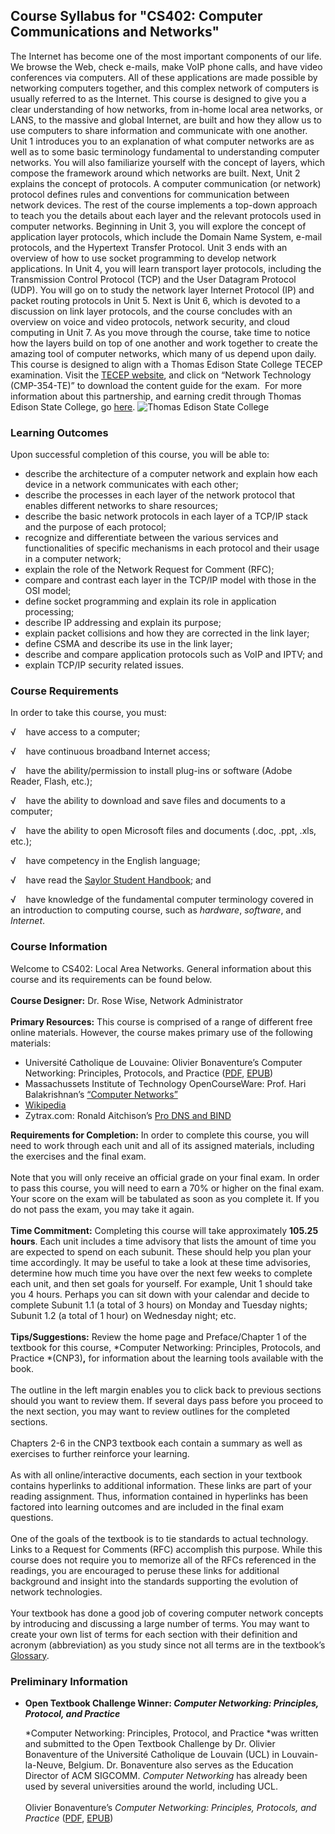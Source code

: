 Course Syllabus for "CS402: Computer Communications and Networks"
-----------------------------------------------------------------

The Internet has become one of the most important components of our
life. We browse the Web, check e-mails, make VoIP phone calls, and have
video conferences via computers. All of these applications are made
possible by networking computers together, and this complex network of
computers is usually referred to as the Internet. This course is
designed to give you a clear understanding of how networks, from in-home
local area networks, or LANS, to the massive and global Internet, are
built and how they allow us to use computers to share information and
communicate with one another. Unit 1 introduces you to an explanation of
what computer networks are as well as to some basic terminology
fundamental to understanding computer networks. You will also
familiarize yourself with the concept of layers, which compose the
framework around which networks are built. Next, Unit 2 explains the
concept of protocols. A computer communication (or network) protocol
defines rules and conventions for communication between network devices.
The rest of the course implements a top-down approach to teach you the
details about each layer and the relevant protocols used in computer
networks. Beginning in Unit 3, you will explore the concept of
application layer protocols, which include the Domain Name System,
e-mail protocols, and the Hypertext Transfer Protocol. Unit 3 ends with
an overview of how to use socket programming to develop network
applications. In Unit 4, you will learn transport layer protocols,
including the Transmission Control Protocol (TCP) and the User Datagram
Protocol (UDP). You will go on to study the network layer Internet
Protocol (IP) and packet routing protocols in Unit 5. Next is Unit 6,
which is devoted to a discussion on link layer protocols, and the course
concludes with an overview on voice and video protocols, network
security, and cloud computing in Unit 7. As you move through the course,
take time to notice how the layers build on top of one another and work
together to create the amazing tool of computer networks, which many of
us depend upon daily. This course is designed to align with a Thomas
Edison State College TECEP examination. Visit the [TECEP
website](http://www2.tesc.edu/listalltecep.php), and click on “Network
Technology (CMP-354-TE)” to download the content guide for the exam.
 For more information about this partnership, and earning credit through
Thomas Edison State College,
go [here](http://www.saylor.org/student-credit-pathways/thomas-edison-state-college/).
![Thomas Edison State
College](http://www.saylor.org/site/wp-content/uploads/2013/02/TESC-Logo-Small.png "Thomas Edison State College")

### Learning Outcomes

Upon successful completion of this course, you will be able to:

-   describe the architecture of a computer network and explain how each
    device in a network communicates with each other;
-   describe the processes in each layer of the network protocol that
    enables different networks to share resources;
-   describe the basic network protocols in each layer of a TCP/IP stack
    and the purpose of each protocol;
-   recognize and differentiate between the various services and
    functionalities of specific mechanisms in each protocol and their
    usage in a computer network;
-   explain the role of the Network Request for Comment (RFC);
-   compare and contrast each layer in the TCP/IP model with those in
    the OSI model;
-   define socket programming and explain its role in application
    processing;
-   describe IP addressing and explain its purpose;
-   explain packet collisions and how they are corrected in the link
    layer;
-   define CSMA and describe its use in the link layer;
-   describe and compare application protocols such as VoIP and IPTV;
    and
-   explain TCP/IP security related issues.

### Course Requirements

In order to take this course, you must:  
  
 √    have access to a computer;  
  
 √    have continuous broadband Internet access;  
  
 √    have the ability/permission to install plug-ins or software (Adobe
Reader, Flash, etc.);  
  
 √    have the ability to download and save files and documents to a
computer;  
  
 √    have the ability to open Microsoft files and documents (.doc,
.ppt, .xls, etc.);  
  
 √    have competency in the English language;  
  
 √    have read the [Saylor Student
Handbook](http://www.saylor.org/site/wp-content/uploads/2012/05/Saylor-StudentHandbook.pdf);
and  
  
 √    have knowledge of the fundamental computer terminology covered in
an introduction to computing course, such as *hardware*, *software*, and
*Internet*.

### Course Information

Welcome to CS402: Local Area Networks. General information about this
course and its requirements can be found below.  
    
 **Course Designer:** Dr. Rose Wise, Network Administrator  
    
 **Primary Resources:** This course is comprised of a range of different
free online materials. However, the course makes primary use of the
following materials:

-   Université Catholique de Louvaine: Olivier Bonaventure’s Computer
    Networking: Principles, Protocols, and
    Practice ([PDF](http://www.saylor.org/site/wp-content/uploads/2012/02/Computer-Networking-Principles-Bonaventure-1-30-31-OTC1.pdf),
    [EPUB](http://www.saylor.org/site/wp-content/uploads/2012/05/ComputerNetworkingPrinciples_v2.epub))
-   Massachussets Institute of Technology OpenCourseWare: Prof. Hari
    Balakrishnan’s [“Computer
    Networks”](http://ocw.mit.edu/courses/electrical-engineering-and-computer-science/6-829-computer-networks-fall-2002/lecture-notes/)
-   [Wikipedia](http://en.wikipedia.org/wiki/Main_Page)
-   Zytrax.com: Ronald Aitchison’s [Pro DNS and
    BIND](http://www.zytrax.com/books/dns/)

**Requirements for Completion:** In order to complete this course, you
will need to work through each unit and all of its assigned materials,
including the exercises and the final exam.  
    
 Note that you will only receive an official grade on your final exam.
In order to pass this course, you will need to earn a 70% or higher on
the final exam. Your score on the exam will be tabulated as soon as you
complete it. If you do not pass the exam, you may take it again.  
    
 **Time Commitment:** Completing this course will take approximately
**105.25 hours**. Each unit includes a time advisory that lists the
amount of time you are expected to spend on each subunit. These should
help you plan your time accordingly. It may be useful to take a look at
these time advisories, determine how much time you have over the next
few weeks to complete each unit, and then set goals for yourself. For
example, Unit 1 should take you 4 hours. Perhaps you can sit down with
your calendar and decide to complete Subunit 1.1 (a total of 3 hours) on
Monday and Tuesday nights; Subunit 1.2 (a total of 1 hour) on Wednesday
night; etc.  
    
 **Tips/Suggestions:** Review the home page and Preface/Chapter 1 of the
textbook for this course, *Computer Networking: Principles, Protocols,
and Practice *(CNP3)**,** for information about the learning tools
available with the book.  
    
 The outline in the left margin enables you to click back to previous
sections should you want to review them. If several days pass before you
proceed to the next section, you may want to review outlines for the
completed sections.  
    
 Chapters 2-6 in the CNP3 textbook each contain a summary as well as
exercises to further reinforce your learning.  
    
 As with all online/interactive documents, each section in your textbook
contains hyperlinks to additional information. These links are part of
your reading assignment. Thus, information contained in hyperlinks has
been factored into learning outcomes and are included in the final exam
questions.  
    
 One of the goals of the textbook is to tie standards to actual
technology. Links to a Request for Comments (RFC) accomplish this
purpose. While this course does not require you to memorize all of the
RFCs referenced in the readings, you are encouraged to peruse these
links for additional background and insight into the standards
supporting the evolution of network technologies.  
    
 Your textbook has done a good job of covering computer network concepts
by introducing and discussing a large number of terms. You may want to
create your own list of terms for each section with their definition and
acronym (abbreviation) as you study since not all terms are in the
textbook’s
[Glossary](https://scm.info.ucl.ac.be/release/cnp3/Book/0.2/html/glossary.html).

### Preliminary Information

-   **Open Textbook Challenge Winner: *Computer Networking: Principles,
    Protocol, and Practice***

    *Computer Networking: Principles, Protocol, and Practice *was
    written and submitted to the Open Textbook Challenge by Dr. Olivier
    Bonaventure of the Université Catholique de Louvain (UCL) in
    Louvain-la-Neuve, Belgium. Dr. Bonaventure also serves as the
    Education Director of ACM SIGCOMM. *Computer Networking* has already
    been used by several universities around the world, including UCL.  
        
     Olivier Bonaventure’s *Computer Networking: Principles, Protocols,
    and Practice*
    ([PDF](http://www.saylor.org/site/wp-content/uploads/2012/02/Computer-Networking-Principles-Bonaventure-1-30-31-OTC1.pdf), [EPUB](http://www.saylor.org/site/wp-content/uploads/2012/05/ComputerNetworkingPrinciples_v2.epub))


